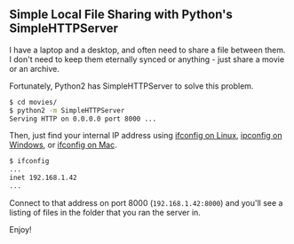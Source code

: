 ## Simple Local File Sharing with Python's SimpleHTTPServer

I have a laptop and a desktop, and often need to share a file between them.
I don't need to keep them eternally synced or anything - just share a movie or an archive.

Fortunately, Python2 has SimpleHTTPServer to solve this problem.

```bash
$ cd movies/
$ python2 -m SimpleHTTPServer
Serving HTTP on 0.0.0.0 port 8000 ...
```

Then, just find your internal IP address using 
[ifconfig on Linux](https://www.google.com/?q=how+to+find+internal+ip+address+on+linux),
[ipconfig on Windows](https://www.google.com/?q=how+to+find+internal+ip+address+on+windows), or
[ifconfig on Mac](https://www.google.com/?q=how+to+find+internal+ip+address+on+mac).

```bash
$ ifconfig
...
inet 192.168.1.42
...
```

Connect to that address on port 8000 (`192.168.1.42:8000`)
and you'll see a listing of files in the folder that you ran the server in.

Enjoy!

